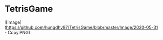 # TetrisGame
![Image](https://github.com/hungdhv97/TetrisGame/blob/master/Image/2020-05-31 - Copy.PNG)
